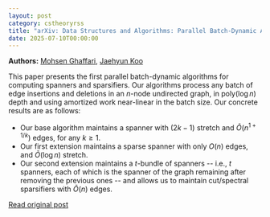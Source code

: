 ```yaml
---
layout: post
category: cstheoryrss
title: "arXiv: Data Structures and Algorithms: Parallel Batch-Dynamic Algorithms for Spanners, and Extensions"
date: 2025-07-10T00:00:00
---
```


**Authors:** [Mohsen Ghaffari](https://dblp.uni-trier.de/search?q=Mohsen+Ghaffari), [Jaehyun Koo](https://dblp.uni-trier.de/search?q=Jaehyun+Koo)

This paper presents the first parallel batch-dynamic algorithms for computing
spanners and sparsifiers. Our algorithms process any batch of edge insertions
and deletions in an $n$-node undirected graph, in $\text{poly}(\log n)$ depth
and using amortized work near-linear in the batch size. Our concrete results
are as follows:
- Our base algorithm maintains a spanner with $(2k-1)$ stretch and
$\tilde{O}(n^{1+1/k})$ edges, for any $k\geq 1$.
- Our first extension maintains a sparse spanner with only $O(n)$ edges, and
$\tilde{O}(\log n)$ stretch.
- Our second extension maintains a $t$-bundle of spanners -- i.e., $t$
spanners, each of which is the spanner of the graph remaining after removing
the previous ones -- and allows us to maintain cut/spectral sparsifiers with
$\tilde{O}(n)$ edges.

[Read original post](http://arxiv.org/abs/2507.06338v1)
